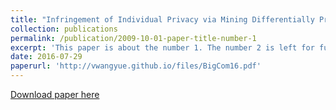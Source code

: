 ```yaml
---
title: "Infringement of Individual Privacy via Mining Differentially Private GWAS Statistics"
collection: publications
permalink: /publication/2009-10-01-paper-title-number-1
excerpt: 'This paper is about the number 1. The number 2 is left for future work.'
date: 2016-07-29
paperurl: 'http://vwangyue.github.io/files/BigCom16.pdf'
---
```


[Download paper here](http://vwangyue.github.io/files/BigCom16.pdf)

